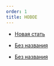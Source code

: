 ```yaml
---
order: 1
title: НОВОЕ
---
```


-  [Новая стать](./novaya-staty/_index)

-  [Без названия](./new-article)

-  [Без названия](./new-article-2)


